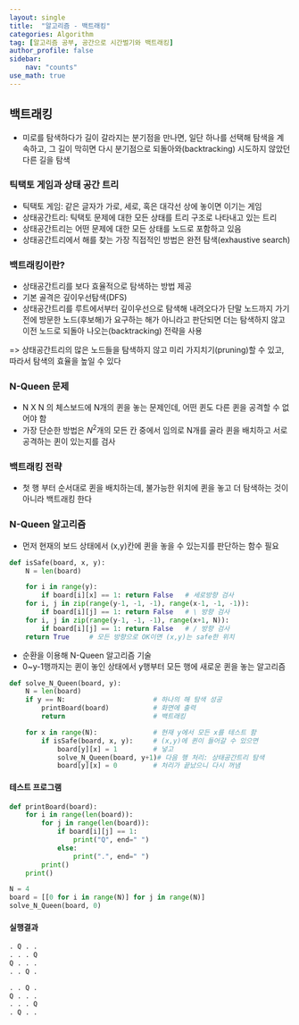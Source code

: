 ```yaml
---
layout: single
title:  "알고리즘 - 백트래킹"
categories: Algorithm
tag: [알고리즘 공부, 공간으로 시간벌기와 백트래킹]
author_profile: false
sidebar: 
    nav: "counts"
use_math: true
---
```


## 백트래킹

- 미로를 탐색하다가 길이 갈라지는 분기점을 만나면, 일단 하나를 선택해 탐색을 계속하고, 그 길이
막히면 다시 분기점으로 되돌아와(backtracking) 시도하지 않았던 다른 길을 탐색

### 틱택토 게임과 상태 공간 트리
- 틱택토 게임: 같은 글자가 가로, 세로, 혹은 대각선 상에 놓이면 이기는 게임
- 상태공간트리: 틱택토 문제에 대한 모든 상태를 트리 구조로 나타내고 있는 트리
- 상태공간트리는 어떤 문제에 대한 모든 상태를 노드로 포함하고 있음
- 상태공간트리에서 해를 찾는 가장 직접적인 방법은 완전 탐색(exhaustive search)

### 백트래킹이란?
- 상태공간트리를 보다 효율적으로 탐색하는 방법 제공
- 기본 골격은 깊이우선탐색(DFS)
- 상태공간트리를 루트에서부터 깊이우선으로 탐색해 내려오다가 단말 노드까지 가기 전에
방문한 노드(후보해)가 요구하는 해가 아니라고 판단되면 더는 탐색하지 않고 이전 노드로
되돌아 나오는(backtracking) 전략을 사용

=> 상태공간트리의 많은 노드들을 탐색하지 않고 미리 가지치기(pruning)할 수 있고, 따라서 탐색의 효율을 높일 수 있다

### N-Queen 문제
- N X N 의 체스보드에 N개의 퀸을 놓는 문제인데, 어떤 퀸도 다른 퀸을 공격할 수 없어야 함
- 가장 단순한 방법은 $N^2$개의 모든 칸 중에서 임의로 N개를 골라 퀸을 배치하고 서로 공격하는 퀸이 있는지를 검사

### 백트래킹 전략
-  첫 행 부터 순서대로 퀸을 배치하는데, 불가능한 위치에 퀸을 놓고 더 탐색하는 것이 아니라
백트래킹 한다

### N-Queen 알고리즘
- 먼저 현재의 보드 상태에서 (x,y)칸에 퀸을 놓을 수 있는지를 판단하는 함수 필요

```python
def isSafe(board, x, y):
    N = len(board)

    for i in range(y):      
        if board[i][x] == 1: return False   # 세로방향 검사
    for i, j in zip(range(y-1, -1, -1), range(x-1, -1, -1)):
        if board[i][j] == 1: return False   # \ 방향 검사
    for i, j in zip(range(y-1, -1, -1), range(x+1, N)):
        if board[i][j] == 1: return False   # / 방향 검사
    return True     # 모든 방향으로 OK이면 (x,y)는 safe한 위치
```
- 순환을 이용해 N-Queen 알고리즘 기술
- 0~y-1행까지는 퀸이 놓인 상태에서 y행부터 모든 행에 새로운 퀸을 놓는 알고리즘

```python
def solve_N_Queen(board, y):
    N = len(board)
    if y == N:                      # 하나의 해 탐색 성공
        printBoard(board)           # 화면에 출력
        return                      # 백트래킹

    for x in range(N):           	# 현재 y에서 모든 x를 테스트 함
        if isSafe(board, x, y):   	# (x,y)에 퀸이 들어갈 수 있으면
            board[y][x] = 1        	# 넣고
            solve_N_Queen(board, y+1)# 다음 행 처리: 상태공간트리 탐색
            board[y][x] = 0			# 처리가 끝났으니 다시 꺼냄

```
#### 테스트 프로그램
```python
def printBoard(board):
    for i in range(len(board)):
        for j in range(len(board)):
            if board[i][j] == 1:
                print("Q", end=" ")
            else:
                print(".", end=" ")
        print()
    print()

```

```python
N = 4
board = [[0 for i in range(N)] for j in range(N)]
solve_N_Queen(board, 0)
```
#### 실행결과
```python
. Q . . 
. . . Q 
Q . . . 
. . Q .

. . Q .
Q . . .
. . . Q
. Q . .
```


